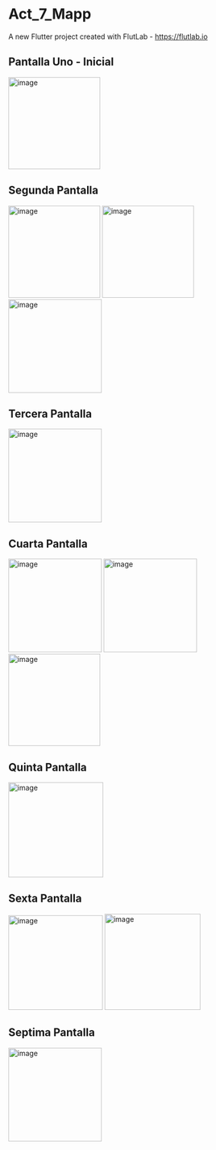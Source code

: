 # Act_7_Mapp

A new Flutter project created with FlutLab - https://flutlab.io

## Pantalla Uno - Inicial
<img width="182" alt="image" src="https://github.com/user-attachments/assets/c60bf5be-945f-4b23-aff7-fcf54e200b8d" />

## Segunda Pantalla
<img width="182" alt="image" src="https://github.com/user-attachments/assets/69aa6718-15ec-4f41-a6c2-2385c6758d0d" />
<img width="182" alt="image" src="https://github.com/user-attachments/assets/a088b97f-710b-4dce-9b85-ab33f952e66e" />
<img width="185" alt="image" src="https://github.com/user-attachments/assets/4f0303c7-39a8-4c7a-97f1-c17d1e6a8947" />

## Tercera Pantalla
<img width="185" alt="image" src="https://github.com/user-attachments/assets/b7d32efe-4e0a-4ed8-9b71-b238a8e9dcb9" />

## Cuarta Pantalla
<img width="185" alt="image" src="https://github.com/user-attachments/assets/c0268bc0-fff7-4e9e-bd60-a0f1c57fdfce" />
<img width="185" alt="image" src="https://github.com/user-attachments/assets/d44b734b-9737-44c7-9f1d-16bef4e51766" />
<img width="182" alt="image" src="https://github.com/user-attachments/assets/3a4b75b6-77b9-45ae-822c-6f637d9718b3" />

## Quinta Pantalla
<img width="188" alt="image" src="https://github.com/user-attachments/assets/f464f25d-eae5-4042-8fd8-1425d2f910f8" />

## Sexta Pantalla
<img width="187" alt="image" src="https://github.com/user-attachments/assets/652fbba9-d893-4ee5-b773-28d26a08e545" />
<img width="190" alt="image" src="https://github.com/user-attachments/assets/9fe10ce8-21bf-48b1-bf9d-800cf6cd300e" />

## Septima Pantalla
<img width="185" alt="image" src="https://github.com/user-attachments/assets/94da2c58-7434-43ee-997e-dac123bdad1f" />























